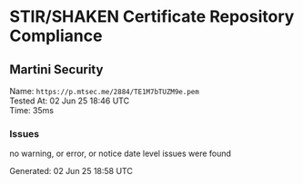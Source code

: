 # STIR/SHAKEN Certificate Repository Compliance

## Martini Security

Name: `https://p.mtsec.me/2884/TE1M7bTUZM9e.pem`\
Tested At: 02 Jun 25 18:46 UTC\
Time: 35ms

### Issues

no warning, or error, or notice date level issues were found

Generated: 02 Jun 25 18:58 UTC